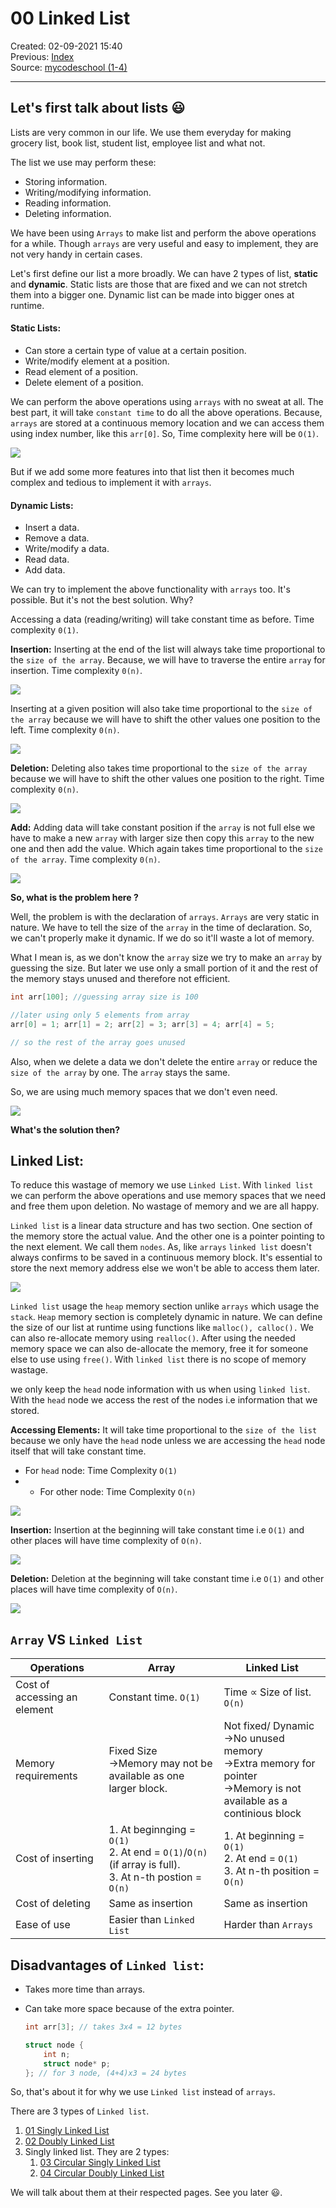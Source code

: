 # 00 Linked List

Created: 02-09-2021 15:40  
Previous: [Index](README.md)  
Source: [mycodeschool (1-4)](https://www.youtube.com/playlist?list=PL2_aWCzGMAwI3W_JlcBbtYTwiQSsOTa6P)

---

## Let's first talk about lists 😃

Lists are very common in our life. We use them everyday for making grocery list, book list, student list, employee list and what not.   

The list we use may perform these: 
- Storing information.
- Writing/modifying information.
- Reading information. 
- Deleting information. 


We have been using `Arrays` to make list and perform the above operations for a while. Though `arrays` are very useful and easy to implement, they are not very handy in certain cases. 

Let's first define our list a more broadly. We can have 2 types of list, **static** and **dynamic**. Static lists are those that are fixed and we can not stretch them into a bigger one. Dynamic list can be made into bigger ones at runtime. 

#### Static Lists:

- Can store a certain type of value at a certain position. 
- Write/modify element at a position.
- Read element of a position.
- Delete element of a position.


We can perform the above operations using `arrays` with no sweat at all. The best part, it will take `constant time` to do all the above operations. Because, `arrays` are stored at a continuous memory location and we can access them using index number, like this `arr[0]`. So,  Time complexity here will be `O(1)`.

![](../Attachments/1_array.jpg)

But if we add some more features into that list then it becomes much complex and tedious to implement it with `arrays`.

#### Dynamic Lists:

- Insert a data.
- Remove a data.
- Write/modify a data.
- Read data.
- Add data.


We can try to implement the above functionality with `arrays` too. It's possible. But it's not the best solution. Why? 

Accessing a data (reading/writing) will take constant time as before. Time complexity `0(1)`.

**Insertion:** Inserting at the end of the list will always take time proportional to the `size of the array`. Because, we will have to traverse the entire `array` for insertion. Time complexity `0(n)`.

![](../Attachments/2_array.jpg)

Inserting at a given position will also take time proportional to the `size of the array` because we will have to shift the other values one position to the left. Time complexity `0(n)`.

![](../Attachments/3_array.jpg)

**Deletion:** Deleting also takes time proportional to the `size of the array` because we will have to shift the other values one position to the right. Time complexity `0(n)`.

![](../Attachments/4_array.jpg)

**Add:** Adding data  will take constant position if the `array` is not full else we have to make a new `array` with larger size then copy this `array` to the new one and then add the value. Which again takes time proportional to the `size of the array`. Time complexity `0(n)`.

![](../Attachments/5_array.jpg)

**So, what is the problem here ?**

Well, the problem is with the declaration of `arrays`. `Arrays` are very static in nature. We have to tell the size of the `array` in the time of declaration. So, we can't properly make it dynamic. If we do so it'll waste a lot of memory. 

What I mean is, as we don't know the `array` size we try to make an `array` by guessing the size. But later we use only a small portion of it and the rest of the memory stays unused and therefore not efficient. 

```c++
int arr[100]; //guessing array size is 100

//later using only 5 elements from array
arr[0] = 1; arr[1] = 2; arr[2] = 3; arr[3] = 4; arr[4] = 5;

// so the rest of the array goes unused
```

Also, when we delete a data we don't delete the entire `array` or reduce the `size of the array` by one. The `array` stays the same.

So, we are using much memory spaces that we don't even need.

![](../Attachments/6_array.jpg)

**What's the solution then?**

## Linked List:

To reduce this wastage of memory we use `Linked List`. With `linked list` we can perform the above operations and use memory spaces that we need and free them upon deletion. No wastage of memory and we are all happy. 

`Linked list` is a linear data structure and has two section. One section of the memory store the actual value. And the other one is a pointer pointing to the next element. We call them `nodes`. As, like `arrays` `linked list` doesn't always confirms to be saved in a continuous memory block. It's essential to store the next memory address else we won't be able to access them later. 

![](../Attachments/7_linkedlist.jpg)

`Linked list` usage the `heap` memory section unlike `arrays` which usage the `stack`. `Heap` memory section is completely dynamic in nature. We can define the size of our list at runtime using functions like `malloc(), calloc().` We can also re-allocate memory using `realloc()`. After using the needed memory space we can also de-allocate the memory, free it for someone else to use using `free()`. With `linked list` there is no scope of memory wastage.

we only keep the `head` node information with us when using `linked list`. With the `head` node we access the rest of the nodes i.e information that we stored. 

**Accessing Elements:** It will take time proportional to the `size of the list` because we only have the `head` node unless we are accessing the `head` node itself that will take constant time.

- For `head` node: Time Complexity `O(1)`
- - For other node: Time Complexity `O(n)`

![](../Attachments/8_linked_list.jpg)

**Insertion:** Insertion at the beginning will take constant time i.e `O(1)` and other places will have time complexity of `O(n)`.

![](../Attachments/9_linkedlist.jpg)

**Deletion:**  Deletion at the beginning will take constant time i.e `O(1)` and other places will have time complexity of `O(n)`.

![](../Attachments/10_linkedlist.jpg)

## `Array` VS `Linked List`

| Operations                   | Array                                                                                                       | Linked List                                                                                                                  |
| ---------------------------- | ----------------------------------------------------------------------------------------------------------- | ---------------------------------------------------------------------------------------------------------------------------- |
| Cost of accessing an element | Constant time. `O(1)`                                                                                       | Time $\propto$ Size of list. `O(n)`                                                                                          |
| Memory requirements          | Fixed Size <br/>->Memory may not be available as one larger block.                                          | Not fixed/ Dynamic<br/>->No unused memory<br/>->Extra memory for pointer<br/>->Memory is not available as a continious block |
| Cost of inserting            | 1. At beginnging = `O(1)`<br/>2. At end = `O(1)`/`O(n)` (if array is full).<br/>3. At n-th postion = `O(n)` | 1. At beginning = `O(1)`<br/>2. At end = `O(1)`<br/>3. At n-th position = `O(n)`                                             |
| Cost of deleting             | Same as insertion                                                                                           | Same as insertion                                                                                                            |
| Ease of use                  | Easier than `Linked List`                                                                                   | Harder than `Arrays`                                                                                                         |


## Disadvantages of `Linked list`:

- Takes more time than arrays.
- Can take more space because of the extra pointer.
	
	```c++
	int arr[3]; // takes 3x4 = 12 bytes
	
	struct node {
	    int n;
		struct node* p;
	}; // for 3 node, (4+4)x3 = 24 bytes
	```


So, that's about it for why we use `Linked list` instead of `arrays`. 

There are 3 types of `Linked list`.
1. [01 Singly Linked List](01%20Singly%20Linked%20List.md)
2. [02 Doubly Linked List](02%20Doubly%20Linked%20List.md)
3. Singly linked list. They are 2 types:
	1. [03 Circular Singly Linked List](03%20Circular%20Singly%20Linked%20List.md)
	2. [04 Circular Doubly Linked List](04%20Circular%20Doubly%20Linked%20List.md)


We will talk about them at their respected pages. See you later 😃.
